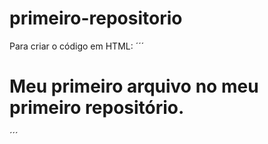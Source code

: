 # primeiro-repositorio

Para criar o código em HTML:
´´´
<html>
<h1>Meu primeiro arquivo no meu primeiro repositório.</h1>
</html>
´´´

